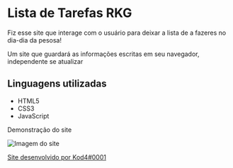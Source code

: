 # Lista de Tarefas RKG

<p>Fiz esse site que interage com o usuário para deixar a lista de a fazeres no dia-dia da pesosa!</p>
<p>Um site que guardará as informações escritas em seu navegador, independente se atualizar</p>

<h2>Linguagens utilizadas</h2>
<ul>
  <li>HTML5</li>
  <li>CSS3</li>
  <li>JavaScript</li>
</ul>
<p>Demonstração do site</p>
<img src="https://media2.giphy.com/media/rTWyTFZocqBMMXDeg6/giphy.gif?cid=790b7611429aac7cd1c3995dc59936fb5b5f45577f496d56&rid=giphy.gif&ct=g" alt="Imagem do site">


<a href="https://www.discord.gg/CZaYaJGcMP" target="_blank" style="text-align: center;"><p>Site desenvolvido por Kod4#0001</p></a>
